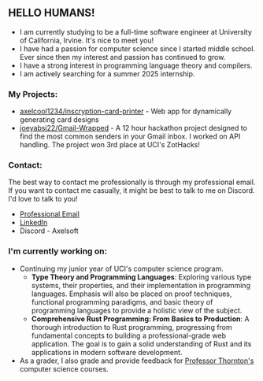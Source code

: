 ## HELLO HUMANS!
- I am currently studying to be a full-time software engineer at University of California, Irvine. It's nice to meet you!
- I have had a passion for computer science since I started middle school. Ever since then my interest and passion has continued to grow.
- I have a strong interest in programming language theory and compilers.
- I am actively searching for a summer 2025 internship.

### My Projects:
- [axelcool1234/inscryption-card-printer](https://github.com/axelcool1234/inscryption-card-printer) - Web app for dynamically generating card designs
- [joeyabsi22/Gmail-Wrapped](https://github.com/joeyabsi22/Gmail-Wrapped) - A 12 hour hackathon project designed to find the most common senders in your Gmail inbox. I worked on API handling. The project won 3rd place at UCI's ZotHacks!

### Contact:
The best way to contact me professionally is through my professional email. If you want to contact me casually, it might be best to talk to me on Discord. I'd love to talk to you!
- [Professional Email](mailto:AxelPSorenson@gmail.com)
- [LinkedIn](https://www.linkedin.com/in/axel-sorenson)
- Discord - Axelsoft

### I'm currently working on:
- Continuing my junior year of UCI's computer science program.
    - **Type Theory and Programming Languages**: Exploring various type systems, their properties, and their implementation in programming languages. Emphasis will also be placed on proof techniques, functional programming paradigms, and basic theory of programming languages to provide a holistic view of the subject.
    - **Comprehensive Rust Programming: From Basics to Production**: A thorough introduction to Rust programming, progressing from fundamental concepts to building a professional-grade web application. The goal is to gain a solid understanding of Rust and its applications in modern software development.
- As a grader, I also grade and provide feedback for [Professor Thornton's](https://www.linkedin.com/in/alex-thornton-1659603) computer science courses.

<!--
**axelcool1234/axelcool1234** is a ✨ _special_ ✨ repository because its `README.md` (this file) appears on your GitHub profile.

Here are some ideas to get you started:

- 🔭 I’m currently working on ...
- 🌱 I’m currently learning ...
- 👯 I’m looking to collaborate on ...
- 🤔 I’m looking for help with ...
- 💬 Ask me about ...
- 📫 How to reach me: ...
- 😄 Pronouns: ...
- ⚡ Fun fact: ...
-->
